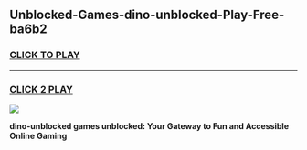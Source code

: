 
## Unblocked-Games-dino-unblocked-Play-Free-ba6b2
<h3>
<a href="https://premium76.site?title=dino-unblocked&ref=21A">CLICK TO PLAY</a></h3>
<hr>

<h3>
<a href="https://premium76.site?title=dino-unblocked&ref=21A">CLICK 2 PLAY</a>
  
</h3>

<a href="https://premium76.site?title=dino-unblocked&ref=21A"><img src="https://clearcache.store/games.png"></a>


**dino-unblocked games unblocked: Your Gateway to Fun and Accessible Online Gaming**
